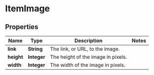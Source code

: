 # ItemImage

## Properties
Name | Type | Description | Notes
------------ | ------------- | ------------- | -------------
**link** | **String** | The link, or URL, to the image. | 
**height** | **Integer** | The height of the image in pixels. | 
**width** | **Integer** | The width of the image in pixels. | 
